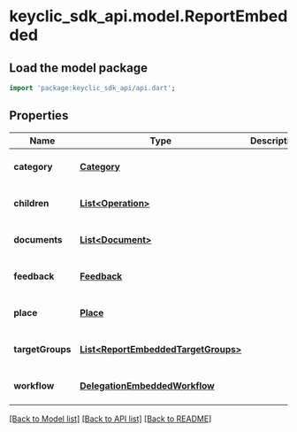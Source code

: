 # keyclic_sdk_api.model.ReportEmbedded

## Load the model package
```dart
import 'package:keyclic_sdk_api/api.dart';
```

## Properties
Name | Type | Description | Notes
------------ | ------------- | ------------- | -------------
**category** | [**Category**](Category.md) |  | [optional] [default to null]
**children** | [**List&lt;Operation&gt;**](Operation.md) |  | [optional] [default to []]
**documents** | [**List&lt;Document&gt;**](Document.md) |  | [optional] [default to []]
**feedback** | [**Feedback**](Feedback.md) |  | [optional] [default to null]
**place** | [**Place**](Place.md) |  | [optional] [default to null]
**targetGroups** | [**List&lt;ReportEmbeddedTargetGroups&gt;**](ReportEmbeddedTargetGroups.md) |  | [optional] [default to []]
**workflow** | [**DelegationEmbeddedWorkflow**](DelegationEmbeddedWorkflow.md) |  | [optional] [default to null]

[[Back to Model list]](../README.md#documentation-for-models) [[Back to API list]](../README.md#documentation-for-api-endpoints) [[Back to README]](../README.md)


